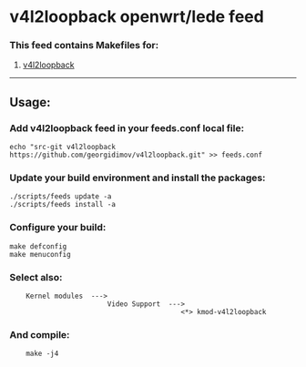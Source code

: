 # v4l2loopback openwrt/lede feed

### This feed contains Makefiles for:

1. [v4l2loopback](https://github.com/umlaeute/v4l2loopback)
___

## Usage:

### Add v4l2loopback feed in your feeds.conf local file:
```
echo "src-git v4l2loopback https://github.com/georgidimov/v4l2loopback.git" >> feeds.conf
```

### Update your build environment and install the packages:
```
./scripts/feeds update -a
./scripts/feeds install -a
```

### Configure your build:
```
make defconfig
make menuconfig
```

### Select also:
```
    Kernel modules  --->
                        Video Support  --->
                                          <*> kmod-v4l2loopback
```

### And compile:
```
    make -j4
```
